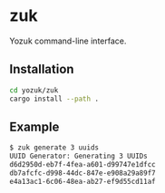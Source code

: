 # zuk

Yozuk command-line interface.

## Installation

```bash
cd yozuk/zuk
cargo install --path .
```

## Example

```bash
$ zuk generate 3 uuids
UUID Generator: Generating 3 UUIDs
d6d2950d-eb7f-4fea-a601-d99747e1dfcc
db7afcfc-d998-44dc-847e-e908a29a89f7
e4a13ac1-6c06-48ea-ab27-ef9d55cd11af
```

